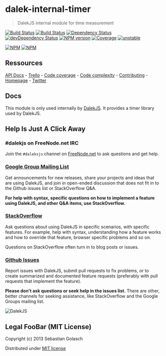 dalek-internal-timer
====================

> DalekJS internal module for time measurement

[![Build Status](https://travis-ci.org/dalekjs/dalek-internal-timer.png)](https://travis-ci.org/dalekjs/dalek-internal-timer)
[![Build Status](https://drone.io/github.com/dalekjs/dalek-internal-timer/status.png)](https://drone.io/github.com/dalekjs/dalek-internal-timer/latest)
[![Dependency Status](https://david-dm.org/dalekjs/dalek-internal-timer.png)](https://david-dm.org/dalekjs/dalek-internal-timer)
[![devDependency Status](https://david-dm.org/dalekjs/dalek-internal-timer/dev-status.png)](https://david-dm.org/dalekjs/dalek-internal-timer#info=devDependencies)
[![NPM version](https://badge.fury.io/js/dalek-internal-timer.png)](http://badge.fury.io/js/dalek-internal-timer)
[![Coverage](http://dalekjs.com/package/dalek-internal-timer/master/coverage/coverage.png)](http://dalekjs.com/package/dalek-internal-timer/master/coverage/index.html)
[![unstable](https://rawgithub.com/hughsk/stability-badges/master/dist/unstable.svg)](http://github.com/hughsk/stability-badges)

[![NPM](https://nodei.co/npm/dalek-internal-timer.png)](https://nodei.co/npm/dalek-internal-timer/)
[![NPM](https://nodei.co/npm-dl/dalek-internal-timer.png)](https://nodei.co/npm/dalek-internal-timer/)

## Ressources

[API Docs](http://dalekjs.com/package/dalek-internal-timer/master/api/index.html) -
[Trello](https://trello.com/b/NFadVJdi/dalek-internal-timer) -
[Code coverage](http://dalekjs.com/package/dalek-internal-timer/master/coverage/index.html) -
[Code complexity](http://dalekjs.com/package/dalek-internal-timer/master/complexity/index.html) -
[Contributing](https://github.com/dalekjs/dalek-internal-timer/blob/master/CONTRIBUTING.md) -
[Homepage](http://dalekjs.com) -
[Twitter](http://twitter.com/dalekjs)

## Docs

This module is only used internally by [DalekJS](//github.com/dalekjs/dalek).
It provides a timer library used by DalekJS.

## Help Is Just A Click Away

### #dalekjs on FreeNode.net IRC

Join the `#daleksjs` channel on [FreeNode.net](http://freenode.net) to ask questions and get help.

### [Google Group Mailing List](https://groups.google.com/forum/#!forum/dalekjs)

Get announcements for new releases, share your projects and ideas that are
using DalekJS, and join in open-ended discussion that does not fit in
to the Github issues list or StackOverflow Q&A.

**For help with syntax, specific questions on how to implement a feature
using DalekJS, and other Q&A items, use StackOverflow.**

### [StackOverflow](http://stackoverflow.com/questions/tagged/dalekjs)

Ask questions about using DalekJS in specific scenarios, with
specific features. For example, help with syntax, understanding how a feature works and
how to override that feature, browser specific problems and so on.

Questions on StackOverflow often turn in to blog posts or issues.

### [Github Issues](//github.com/dalekjs/dalek-internal-timer/issues)

Report issues with DalekJS, submit pull requests to fix problems, or to
create summarized and documented feature requests (preferably with pull
requests that implement the feature).

**Please don't ask questions or seek help in the issues list.** There are
other, better channels for seeking assistance, like StackOverflow and the
Google Groups mailing list.

![DalekJS](https://raw.github.com/dalekjs/dalekjs.com/master/img/logo.png)

## Legal FooBar (MIT License)

Copyright (c) 2013 Sebastian Golasch

Distributed under [MIT license](https://github.com/dalekjs/dalek-internal-timer/blob/master/LICENSE-MIT)

